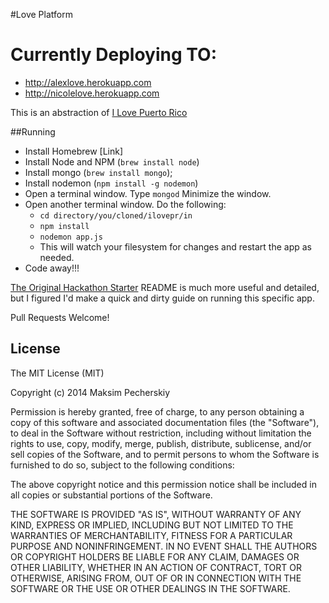 #Love Platform

# Currently Deploying TO:
* http://alexlove.herokuapp.com
* http://nicolelove.herokuapp.com

This is an abstraction of [I Love Puerto Rico](http://ilovepuertorico.org)

##Running
* Install Homebrew [Link]
* Install Node and NPM (`brew install node`)
* Install mongo (`brew install mongo`);
* Install nodemon (`npm install -g nodemon`)
* Open a terminal window. Type `mongod`  Minimize the window.
* Open another terminal window. Do the following:
  *  `cd directory/you/cloned/ilovepr/in`
  *  `npm install`
  *  `nodemon app.js`
  * This will watch your filesystem for changes and restart the app as needed.
* Code away!!!


[The Original Hackathon Starter](https://github.com/sahat/hackathon-starter) README is much more useful and detailed, but I figured I'd make a quick and dirty guide on running this specific app.

Pull Requests Welcome!

License
-------
The MIT License (MIT)

Copyright (c) 2014 Maksim Pecherskiy

Permission is hereby granted, free of charge, to any person obtaining a copy of this software and associated documentation files (the "Software"), to deal in the Software without restriction, including without limitation the rights to use, copy, modify, merge, publish, distribute, sublicense, and/or sell copies of the Software, and to permit persons to whom the Software is furnished to do so, subject to the following conditions:

The above copyright notice and this permission notice shall be included in all copies or substantial portions of the Software.

THE SOFTWARE IS PROVIDED "AS IS", WITHOUT WARRANTY OF ANY KIND, EXPRESS OR IMPLIED, INCLUDING BUT NOT LIMITED TO THE WARRANTIES OF MERCHANTABILITY, FITNESS FOR A PARTICULAR PURPOSE AND NONINFRINGEMENT. IN NO EVENT SHALL THE AUTHORS OR COPYRIGHT HOLDERS BE LIABLE FOR ANY CLAIM, DAMAGES OR OTHER LIABILITY, WHETHER IN AN ACTION OF CONTRACT, TORT OR OTHERWISE, ARISING FROM, OUT OF OR IN CONNECTION WITH THE SOFTWARE OR THE USE OR OTHER DEALINGS IN THE SOFTWARE.

